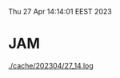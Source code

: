Thu 27 Apr 14:14:01 EEST 2023
# JAM
<a href='./cache/202304/27_14.log'>./cache/202304/27_14.log</a>
